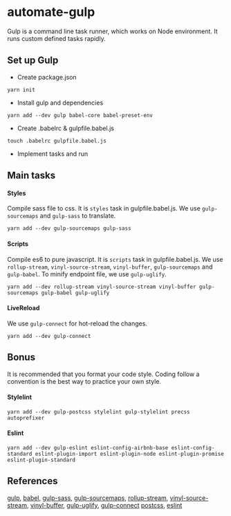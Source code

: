 # automate-gulp
Gulp is a command line task runner, which works on Node environment. 
It runs custom defined tasks rapidly.

## Set up Gulp
* Create package.json
```
yarn init
```
* Install gulp and dependencies
```
yarn add --dev gulp babel-core babel-preset-env
```
* Create .babelrc & gulpfile.babel.js
```
touch .babelrc gulpfile.babel.js
```
* Implement tasks and run

## Main tasks
#### Styles
Compile sass file to css. It is `styles` task in gulpfile.babel.js.
We use `gulp-sourcemaps` and `gulp-sass` to translate.
```
yarn add --dev gulp-sourcemaps gulp-sass
```

#### Scripts
Compile es6 to pure javascript. It is `scripts` task in gulpfile.babel.js.
We use `rollup-stream`, `vinyl-source-stream`, `vinyl-buffer`, `gulp-sourcemaps` and `gulp-babel`.
To minify endpoint file, we use `gulp-uglify`.
```
yarn add --dev rollup-stream vinyl-source-stream vinyl-buffer gulp-sourcemaps gulp-babel gulp-uglify
```

#### LiveReload
We use `gulp-connect` for hot-reload the changes.
```
yarn add --dev gulp-connect
```

## Bonus
It is recommended that you format your code style. Coding follow a convention is the best way to practice your own style.
#### Stylelint
```
yarn add --dev gulp-postcss stylelint gulp-stylelint precss autoprefixer
```
#### Eslint
```
yarn add --dev gulp-eslint eslint-config-airbnb-base eslint-config-standard eslint-plugin-import eslint-plugin-node eslint-plugin-promise eslint-plugin-standard
```

## References
[gulp](https://gulpjs.com/),
[babel](https://babeljs.io/),
[gulp-sass](https://github.com/dlmanning/gulp-sass),
[gulp-sourcemaps](https://github.com/gulp-sourcemaps/gulp-sourcemaps),
[rollup-stream](https://github.com/Permutatrix/rollup-stream),
[vinyl-source-stream](https://github.com/hughsk/vinyl-source-stream),
[vinyl-buffer](https://github.com/hughsk/vinyl-buffer),
[gulp-uglify](https://github.com/terinjokes/gulp-uglify),
[gulp-connect](https://github.com/AveVlad/gulp-connect)
[postcss](http://postcss.org/),
[eslint](https://eslint.org/)